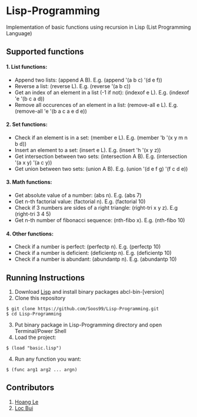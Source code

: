 # Lisp-Programming
Implementation of basic functions using recursion in Lisp (List Programming Language)

## Supported functions
#### 1. List functions:
- Append two lists: (append A B). E.g. (append '(a b c) '(d e f))
- Reverse a list: (reverse L). E.g. (reverse '(a b c))
- Get an index of an element in a list (-1 if not): (indexof e L). E.g. (indexof 'e '(b c a d))
- Remove all occurences of an element in a list: (remove-all e L). E.g. (remove-all 'e '(b a c a e d e))
#### 2. Set functions:
- Check if an element is in a set: (member e L). E.g. (member 'b '(x y m n b d))
- Insert an element to a set: (insert e L). E.g. (insert 'h '(x y z))
- Get intersection between two sets: (intersection A B). E.g. (intersection '(a x y) '(a c y))
- Get union between two sets: (union A B). E.g. (union '(d e f g) '(f c d e))
#### 3. Math functions:
- Get absolute value of a number: (abs n). E.g. (abs 7)
- Get n-th factorial value: (factorial n). E.g. (factorial 10)
- Check if 3 numbers are sides of a right triangle: (right-tri x y z). E.g (right-tri 3 4 5)
- Get n-th number of fibonacci sequence: (nth-fibo x). E.g. (nth-fibo 10)
#### 4. Other functions:
- Check if a number is perfect: (perfectp n). E.g. (perfectp 10)
- Check if a number is deficient: (deficientp n). E.g. (deficientp 10)
- Check if a number is abundant: (abundantp n). E.g. (abundantp 10)

## Running Instructions
1. Download [Lisp](https://abcl.org/) and install binary packages abcl-bin-[version]
2. Clone this repository
```
$ git clone https://github.com/Soos99/Lisp-Programming.git
$ cd Lisp-Programming
```
3. Put binary package in Lisp-Programming directory and open Terminal/Power Shell
4. Load the project: 
```
$ (load "basic.lisp")
```
4. Run any function you want: 
```
$ (func arg1 arg2 ... argn)
```

## Contributors 
1. [Hoang Le](https://github.com/Soos99)
2. [Loc Bui](https://github.com/hekl0)
